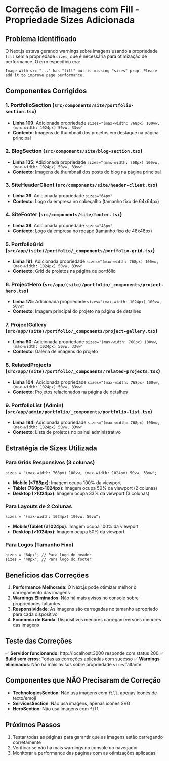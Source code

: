 # Correção de Imagens com Fill - Propriedade Sizes Adicionada

## Problema Identificado

O Next.js estava gerando warnings sobre imagens usando a propriedade `fill` sem a propriedade `sizes`, que é necessária para otimização de performance. O erro específico era:

```
Image with src "..." has "fill" but is missing "sizes" prop. Please add it to improve page performance.
```

## Componentes Corrigidos

### 1. **PortfolioSection** (`src/components/site/portfolio-section.tsx`)

- **Linha 109**: Adicionada propriedade `sizes="(max-width: 768px) 100vw, (max-width: 1024px) 50vw, 33vw"`
- **Contexto**: Imagens de thumbnail dos projetos em destaque na página principal

### 2. **BlogSection** (`src/components/site/blog-section.tsx`)

- **Linha 135**: Adicionada propriedade `sizes="(max-width: 768px) 100vw, (max-width: 1024px) 50vw, 33vw"`
- **Contexto**: Imagens de thumbnail dos posts do blog na página principal

### 3. **SiteHeaderClient** (`src/components/site/header-client.tsx`)

- **Linha 36**: Adicionada propriedade `sizes="64px"`
- **Contexto**: Logo da empresa no cabeçalho (tamanho fixo de 64x64px)

### 4. **SiteFooter** (`src/components/site/footer.tsx`)

- **Linha 39**: Adicionada propriedade `sizes="48px"`
- **Contexto**: Logo da empresa no rodapé (tamanho fixo de 48x48px)

### 5. **PortfolioGrid** (`src/app/(site)/portfolio/_components/portfolio-grid.tsx`)

- **Linha 191**: Adicionada propriedade `sizes="(max-width: 768px) 100vw, (max-width: 1024px) 50vw, 33vw"`
- **Contexto**: Grid de projetos na página de portfólio

### 6. **ProjectHero** (`src/app/(site)/portfolio/_components/project-hero.tsx`)

- **Linha 175**: Adicionada propriedade `sizes="(max-width: 1024px) 100vw, 50vw"`
- **Contexto**: Imagem principal do projeto na página de detalhes

### 7. **ProjectGallery** (`src/app/(site)/portfolio/_components/project-gallery.tsx`)

- **Linha 80**: Adicionada propriedade `sizes="(max-width: 768px) 100vw, (max-width: 1024px) 50vw, 33vw"`
- **Contexto**: Galeria de imagens do projeto

### 8. **RelatedProjects** (`src/app/(site)/portfolio/_components/related-projects.tsx`)

- **Linha 104**: Adicionada propriedade `sizes="(max-width: 768px) 100vw, (max-width: 1024px) 50vw, 33vw"`
- **Contexto**: Projetos relacionados na página de detalhes

### 9. **PortfolioList** (Admin) (`src/app/admin/portfolio/_components/portfolio-list.tsx`)

- **Linha 194**: Adicionada propriedade `sizes="(max-width: 768px) 100vw, (max-width: 1024px) 50vw, 33vw"`
- **Contexto**: Lista de projetos no painel administrativo

## Estratégia de Sizes Utilizada

### Para Grids Responsivos (3 colunas)

```tsx
sizes = "(max-width: 768px) 100vw, (max-width: 1024px) 50vw, 33vw";
```

- **Mobile (≤768px)**: Imagem ocupa 100% da viewport
- **Tablet (769px-1024px)**: Imagem ocupa 50% da viewport (2 colunas)
- **Desktop (>1024px)**: Imagem ocupa 33% da viewport (3 colunas)

### Para Layouts de 2 Colunas

```tsx
sizes = "(max-width: 1024px) 100vw, 50vw";
```

- **Mobile/Tablet (≤1024px)**: Imagem ocupa 100% da viewport
- **Desktop (>1024px)**: Imagem ocupa 50% da viewport

### Para Logos (Tamanho Fixo)

```tsx
sizes = "64px"; // Para logo do header
sizes = "48px"; // Para logo do footer
```

## Benefícios das Correções

1. **Performance Melhorada**: O Next.js pode otimizar melhor o carregamento das imagens
2. **Warnings Eliminados**: Não há mais avisos no console sobre propriedades faltantes
3. **Responsividade**: As imagens são carregadas no tamanho apropriado para cada dispositivo
4. **Economia de Banda**: Dispositivos menores carregam versões menores das imagens

## Teste das Correções

✅ **Servidor funcionando**: http://localhost:3000 responde com status 200
✅ **Build sem erros**: Todas as correções aplicadas com sucesso
✅ **Warnings eliminados**: Não há mais avisos sobre propriedade `sizes` faltante

## Componentes que NÃO Precisaram de Correção

- **TechnologiesSection**: Não usa imagens com `fill`, apenas ícones de texto/emoji
- **ServicesSection**: Não usa imagens, apenas ícones SVG
- **HeroSection**: Não usa imagens com `fill`

## Próximos Passos

1. Testar todas as páginas para garantir que as imagens estão carregando corretamente
2. Verificar se não há mais warnings no console do navegador
3. Monitorar a performance das páginas com as otimizações aplicadas
